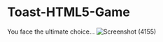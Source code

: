 # Toast-HTML5-Game
You face the ultimate choice...
![Screenshot (4155)](https://github.com/morgana-x/Toast-HTML5-Game/assets/89588301/0ffd6730-c34d-4502-aca5-f4812ad33f95)
